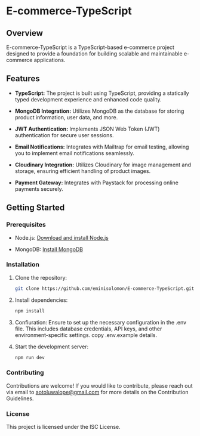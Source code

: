 # E-commerce-TypeScript

## Overview

E-commerce-TypeScript is a TypeScript-based e-commerce project designed to provide a foundation for building scalable and maintainable e-commerce applications.

## Features

- **TypeScript:** The project is built using TypeScript, providing a statically typed development experience and enhanced code quality.

- **MongoDB Integration:** Utilizes MongoDB as the database for storing product information, user data, and more.

- **JWT Authentication:** Implements JSON Web Token (JWT) authentication for secure user sessions.

- **Email Notifications:** Integrates with Mailtrap for email testing, allowing you to implement email notifications seamlessly.

- **Cloudinary Integration:** Utilizes Cloudinary for image management and storage, ensuring efficient handling of product images.

- **Payment Gateway:** Integrates with Paystack for processing online payments securely.

## Getting Started

### Prerequisites

- Node.js: [Download and install Node.js](https://nodejs.org/)

- MongoDB: [Install MongoDB](https://docs.mongodb.com/manual/installation/)

### Installation

1. Clone the repository:

   ```bash
   git clone https://github.com/eminisolomon/E-commerce-TypeScript.git

2. Install dependencies:

   ```bash
   npm install

3. Confiuration:
  Ensure to set up the necessary configuration in the .env file. This includes database credentials, API keys, and other environment-specific settings. copy .env.example details.

4. Start the development server:

   ```bash
   npm run dev

### Contributing

Contributions are welcome! If you would like to contribute, please reach out via email to [aotoluwalope@gmail.com](mailto:aotoluwalope@gmail.com) for more details on the Contribution Guidelines.

### License

This project is licensed under the ISC License.
